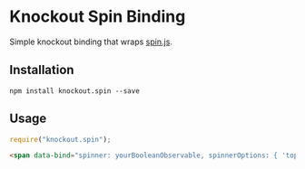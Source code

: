 # Knockout Spin Binding

Simple knockout binding that wraps [spin.js](http://fgnass.github.io/spin.js/).

## Installation

```
npm install knockout.spin --save
```

## Usage

```js
require("knockout.spin");
```

```html
<span data-bind="spinner: yourBooleanObservable, spinnerOptions: { 'top': 0, 'left': 0 }"></span>
```
